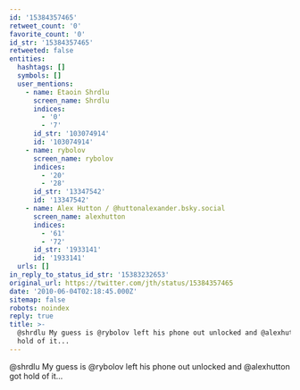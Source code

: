 ```yaml
---
id: '15384357465'
retweet_count: '0'
favorite_count: '0'
id_str: '15384357465'
retweeted: false
entities:
  hashtags: []
  symbols: []
  user_mentions:
    - name: Etaoin Shrdlu
      screen_name: Shrdlu
      indices:
        - '0'
        - '7'
      id_str: '103074914'
      id: '103074914'
    - name: rybolov
      screen_name: rybolov
      indices:
        - '20'
        - '28'
      id_str: '13347542'
      id: '13347542'
    - name: Alex Hutton / @huttonalexander.bsky.social
      screen_name: alexhutton
      indices:
        - '61'
        - '72'
      id_str: '1933141'
      id: '1933141'
  urls: []
in_reply_to_status_id_str: '15383232653'
original_url: https://twitter.com/jth/status/15384357465
date: '2010-06-04T02:18:45.000Z'
sitemap: false
robots: noindex
reply: true
title: >-
  @shrdlu My guess is @rybolov left his phone out unlocked and @alexhutton got
  hold of it...
---
```


@shrdlu My guess is @rybolov left his phone out unlocked and @alexhutton got hold of it...